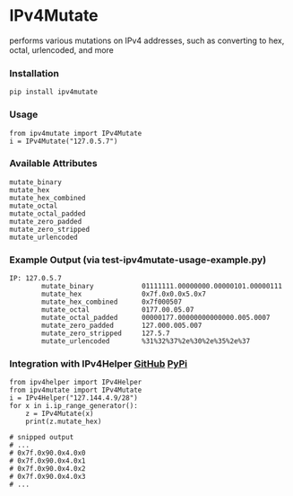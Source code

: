 # IPv4Mutate
performs various mutations on IPv4 addresses, such as converting to hex, octal, urlencoded, and more

### Installation
```
pip install ipv4mutate
```

### Usage
```
from ipv4mutate import IPv4Mutate
i = IPv4Mutate("127.0.5.7")
```

### Available Attributes
```
mutate_binary
mutate_hex
mutate_hex_combined
mutate_octal
mutate_octal_padded
mutate_zero_padded
mutate_zero_stripped
mutate_urlencoded
```

### Example Output (via test-ipv4mutate-usage-example.py)
```
IP: 127.0.5.7
        mutate_binary            01111111.00000000.00000101.00000111
        mutate_hex               0x7f.0x0.0x5.0x7
        mutate_hex_combined      0x7f000507
        mutate_octal             0177.00.05.07
        mutate_octal_padded      00000177.00000000000000.005.0007
        mutate_zero_padded       127.000.005.007
        mutate_zero_stripped     127.5.7
        mutate_urlencoded        %31%32%37%2e%30%2e%35%2e%37
```

### Integration with IPv4Helper [GitHub](https://github.com/bonifield/IPv4Helper) [PyPi](https://pypi.org/project/ipv4helper/)
```
from ipv4helper import IPv4Helper
from ipv4mutate import IPv4Mutate
i = IPv4Helper("127.144.4.9/28")
for x in i.ip_range_generator():
	z = IPv4Mutate(x)
	print(z.mutate_hex)

# snipped output
# ...
# 0x7f.0x90.0x4.0x0
# 0x7f.0x90.0x4.0x1
# 0x7f.0x90.0x4.0x2
# 0x7f.0x90.0x4.0x3
# ...
```
